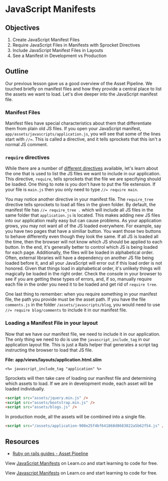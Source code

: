 # JavaScript Manifests

## Objectives

1. Create JavaScript Manifest Files
2. Require JavaScript Files in Manifests with Sprocket Directives
3. Include JavaScript Manifest Files in Layouts
4. See a Manifest in Development vs Production

## Outline
Our previous lesson gave us a good overview of the Asset Pipeline. We touched briefly on manifest files and how they provide a central place to list the assets we want to load. Let's dive deeper into the JavaScript manifest file.

### Manifest Files
Manifest files have special characteristics about them that differentiate them from plain old JS files. If you open your JavaScript manifest, `app/assets/javascripts/application.js`, you will see that some of the lines start with `//=`. This is called a directive, and it tells sprockets that this isn't a normal JS comment. 

### `require` directives

While there are a number of [different directives](https://github.com/rails/sprockets#sprockets-directives) available, let's learn about the one that is used to list the JS files we want to include in our application. This directive, `require`, tells sprockets that the file we are specifying should be loaded. One thing to note is you don't have to put the file extension. If your file is `main.js` then you only need to type `//= require main`.

You may notice another directive in your manifest file. The `require_tree` directive tells sprockets to load all files in the given folder. By default, the manifest file has `//= require_tree .` which will include all JS files in the same folder that `application.js` is located. This makes adding new JS files into our application really easy but can cause problems. As your application grows, you may not want all of the JS loaded everywhere. For example, say you have two pages that have a similiar button. You want those two buttons to behave differently even though they look the same. If all JS is loaded all the time, then the browser will not know which JS should be applied to each button. In the end, it's generally better to control which JS is being loaded for each page. Additionally, the files will be loaded in alphabetical order. Often, external libraries will have a dependency on another JS file being loaded before it, and all your JavaScript will error out if this load order is not honored. Given that things load in alphabetical order, it's unlikely things will magically be loaded in the right order. Check the console in your browser to see if you are getting these types of errors, and, if so, manually require each file in the order you need it to be loaded and get rid of `require tree`.

One last thing to remember: when you require something in your manifest file, the path you provide must be the asset path. If you have the file `comments.js` in the folder `/assets/javascripts/blog`, you would need to use `//= require blog/comments` to include it in our manifest file.

### Loading a Manifest File in your layout

Now that we have our manifest file, we need to include it in our application. The only thing we need to do is use the `javascript_include_tag` in our application layout file. This is just a Rails helper that generates a script tag instructing the browser to load that JS file.

**File: app/views/layouts/application.html.slim**
```erb
<%= javascript_include_tag "application" %>
```

Sprockets will then take care of loading our manifest file and determining which assets to load. If we are in development mode, each asset will be loaded individually.

```html
<script src="assets/jquery.min.js" />
<script src="assets/bootstrap.min.js" />
<script src="assets/blogs.js" />
```

In production mode, all the assets will be combined into a single file.

```html
<script src="/assets/application-908e25f4bf641868d8683022a5b62f54.js" />
```

## Resources
- [Ruby on rails guides - Asset Pipeline](http://guides.rubyonrails.org/asset_pipeline.html)

<p data-visibility='hidden'>View <a href='https://learn.co/lessons/javascript-manifests' title='JavaScript Manifests'>JavaScript Manifests</a> on Learn.co and start learning to code for free.</p>

<p class='util--hide'>View <a href='https://learn.co/lessons/javascript-manifests'>Javascript Manifests</a> on Learn.co and start learning to code for free.</p>
